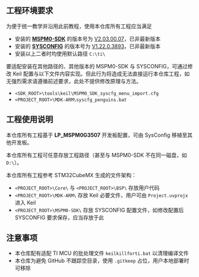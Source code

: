 ## 工程环境要求

为便于统一教学并沿用此前教程，使用本仓库所有工程应当满足
* 安装的 [**MSPM0-SDK**](https://www.ti.com.cn/tool/cn/MSPM0-SDK) 的版本号为 [V2.03.00.07](https://www.ti.com.cn/tool/cn/download/MSPM0-SDK/2.03.00.07)，已非最新版本
* 安装的 [**SYSCONFIG**](https://www.ti.com.cn/tool/cn/SYSCONFIG) 的版本号为 [V1.22.0.3893](https://www.ti.com.cn/tool/cn/download/SYSCONFIG/1.22.0.3893)，已非最新版本
* 安装以上二者时均使用默认路径 `C:\ti\`

要适配安装在其他路径的、其他版本的 MSPM0-SDK 与 SYSCONFIG，可通过修改 Keil 配置与以下文件内容实现。但此行为将造成无法直接运行本仓库工程，如无强烈需求请遵循前述要求，此处不提供修改原理与方法。
* `<SDK_ROOT>\tools\keil\MSPM0_SDK_syscfg_menu_import.cfg`
* `<PROJECT_ROOT>\MDK-ARM\syscfg_penguins.bat`

## 工程使用说明

本仓库所有工程基于 **LP_MSPM0G3507** 开发板配置，可由 SysConfig 移植至其他开发板。

本仓库所有工程可任意存放工程路径（甚至与 MSPM0-SDK 不在同一磁盘，如 `D:\`）。

本仓库所有工程参考 STM32CubeMX 生成的文件架构：
* `<PROJECT_ROOT>\Core\` 与 `<PROJECT_ROOT>\BSP\` 存放用户代码
* `<PROJECT_ROOT>\MDK-ARM\` 存放 Keil 必要文件，用户可由 `Project.uvprojx` 进入 Keil
* `<PROJECT_ROOT>\MSPM0-SDK\` 存放 SYSCONFIG 配置文件，如修改配置后 SYSCONFIG 要求保存，应当存放于此

## 注意事项

* 本仓库配有适配 TI MCU 的批处理文件 `keilkillforti.bat` 以清理编译文件
* 本仓库为避免 GitHub 不跟踪空目录，使用 `.gitkeep` 占位，用户本地部署时可移除
